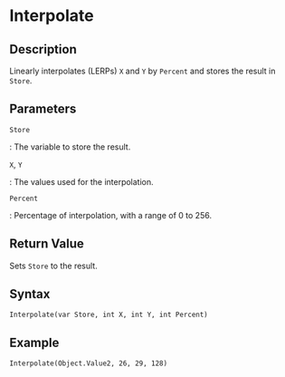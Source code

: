 # Interpolate

## Description
Linearly interpolates (LERPs) `X` and `Y` by `Percent` and stores the result in `Store`.

## Parameters
`Store`

:   The variable to store the result.

`X`, `Y`

:   The values used for the interpolation.

`Percent`

:   Percentage of interpolation, with a range of 0 to 256.

## Return Value
Sets `Store` to the result.

## Syntax
```
Interpolate(var Store, int X, int Y, int Percent)
```

## Example
```
Interpolate(Object.Value2, 26, 29, 128)
```